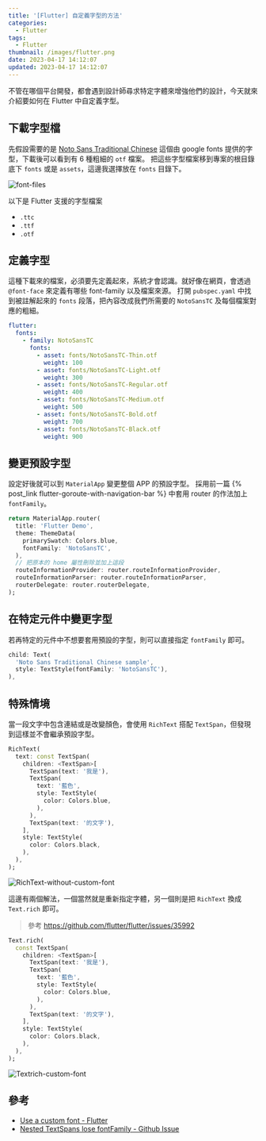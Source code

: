 ```yaml
---
title: '[Flutter] 自定義字型的方法'
categories:
  - Flutter
tags:
  - Flutter
thumbnail: /images/flutter.png
date: 2023-04-17 14:12:07
updated: 2023-04-17 14:12:07
---
```


不管在哪個平台開發，都會遇到設計師尋求特定字體來增強他們的設計，今天就來介紹要如何在 Flutter 中自定義字型。

<!-- more -->

## 下載字型檔

先假設需要的是 [Noto Sans Traditional Chinese](https://fonts.google.com/noto/specimen/Noto+Sans+TC) 這個由 google fonts 提供的字型，下載後可以看到有 6 種粗細的 `otf` 檔案。
把這些字型檔案移到專案的根目錄底下 `fonts` 或是 `assets`，這邊我選擇放在 `fonts` 目錄下。

![font-files](font-files.png)

以下是 Flutter 支援的字型檔案

- `.ttc`
- `.ttf`
- `.otf`

## 定義字型

這種下載來的檔案，必須要先定義起來，系統才會認識。就好像在網頁，會透過 `@font-face` 來定義有哪些 font-family 以及檔案來源。
打開 `pubspec.yaml` 中找到被註解起來的 `fonts` 段落，把內容改成我們所需要的 `NotoSansTC` 及每個檔案對應的粗細。

```yaml
flutter:
  fonts:
    - family: NotoSansTC
      fonts:
        - asset: fonts/NotoSansTC-Thin.otf
          weight: 100
        - asset: fonts/NotoSansTC-Light.otf
          weight: 300
        - asset: fonts/NotoSansTC-Regular.otf
          weight: 400
        - asset: fonts/NotoSansTC-Medium.otf
          weight: 500
        - asset: fonts/NotoSansTC-Bold.otf
          weight: 700
        - asset: fonts/NotoSansTC-Black.otf
          weight: 900
```

## 變更預設字型

設定好後就可以到 `MaterialApp` 變更整個 APP 的預設字型。
採用前一篇 {% post_link flutter-goroute-with-navigation-bar %} 中套用 router 的作法加上 `fontFamily`。

```dart
return MaterialApp.router(
  title: 'Flutter Demo',
  theme: ThemeData(
    primarySwatch: Colors.blue,
    fontFamily: 'NotoSansTC',
  ),
  // 把原本的 home 屬性刪除並加上這段
  routeInformationProvider: router.routeInformationProvider,
  routeInformationParser: router.routeInformationParser,
  routerDelegate: router.routerDelegate,
);
```

## 在特定元件中變更字型

若再特定的元件中不想要套用預設的字型，則可以直接指定 `fontFamily` 即可。

```dart
child: Text(
  'Noto Sans Traditional Chinese sample',
  style: TextStyle(fontFamily: 'NotoSansTC'),
),
```

## 特殊情境

當一段文字中包含連結或是改變顏色，會使用 `RichText` 搭配 `TextSpan`，但發現到這樣並不會繼承預設字型。

```dart
RichText(
  text: const TextSpan(
    children: <TextSpan>[
      TextSpan(text: '我是'),
      TextSpan(
        text: '藍色',
        style: TextStyle(
          color: Colors.blue,
        ),
      ),
      TextSpan(text: '的文字'),
    ],
    style: TextStyle(
      color: Colors.black,
    ),
  ),
);
```

![RichText-without-custom-font](RichText-without-custom-font.png)

這邊有兩個解法，一個當然就是重新指定字體，另一個則是把 `RichText` 換成 `Text.rich` 即可。

> 參考 https://github.com/flutter/flutter/issues/35992

```dart
Text.rich(
  const TextSpan(
    children: <TextSpan>[
      TextSpan(text: '我是'),
      TextSpan(
        text: '藍色',
        style: TextStyle(
          color: Colors.blue,
        ),
      ),
      TextSpan(text: '的文字'),
    ],
    style: TextStyle(
      color: Colors.black,
    ),
  ),
);
```

![Textrich-custom-font](Textrich-custom-font.png)

## 參考

- [Use a custom font - Flutter](https://docs.flutter.dev/cookbook/design/fonts)
- [Nested TextSpans lose fontFamily - Github Issue](https://github.com/flutter/flutter/issues/35992)
